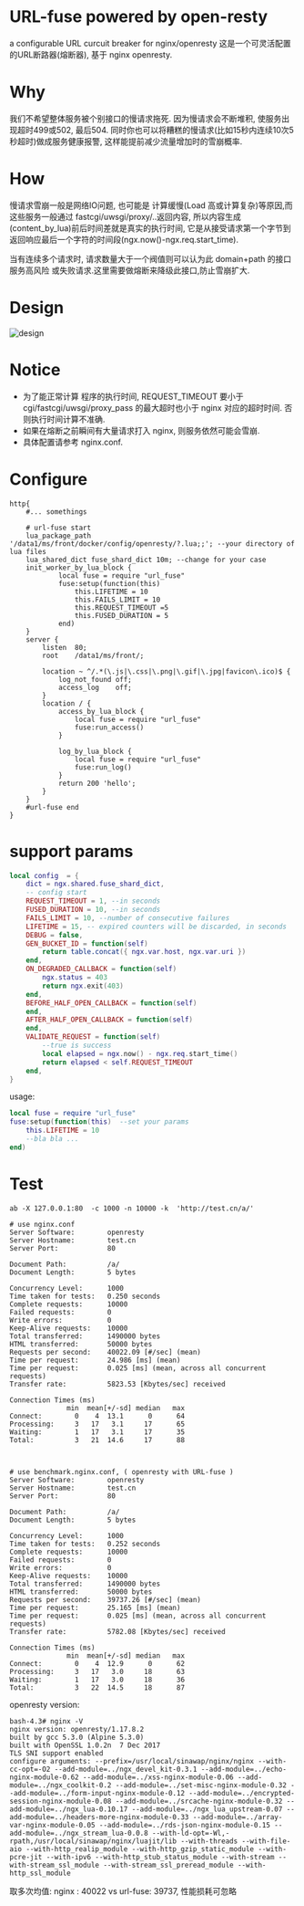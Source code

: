 # URL-fuse powered by open-resty
a configurable URL curcuit breaker for nginx/openresty 
这是一个可灵活配置的URL断路器(熔断器), 基于 nginx openresty.

# Why
我们不希望整体服务被个别接口的慢请求拖死. 因为慢请求会不断堆积, 使服务出现超时499或502, 最后504. 
同时你也可以将糟糕的慢请求(比如15秒内连续10次5秒超时)做成服务健康报警, 这样能提前减少流量增加时的雪崩概率.


# How
慢请求雪崩一般是网络IO问题, 也可能是 计算缓慢(Load 高或计算复杂)等原因,而这些服务一般通过 fastcgi/uwsgi/proxy/..返回内容, 所以内容生成(content_by_lua)前后时间差就是真实的执行时间,  它是从接受请求第一个字节到返回响应最后一个字符的时间段(ngx.now()-ngx.req.start_time). 

当有连续多个请求时, 请求数量大于一个阀值则可以认为此 domain+path 的接口服务高风险 或失败请求.这里需要做熔断来降级此接口,防止雪崩扩大.

# Design
![design](./design.png '设计')

# Notice
 - 为了能正常计算 程序的执行时间, REQUEST_TIMEOUT 要小于cgi/fastcgi/uwsgi/proxy_pass 的最大超时也小于 nginx 对应的超时时间. 否则执行时间计算不准确.
 - 如果在熔断之前瞬间有大量请求打入 nginx, 则服务依然可能会雪崩.
 - 具体配置请参考 nginx.conf.
 
# Configure
```nginx
http{
    #... somethings 
    
    # url-fuse start
	lua_package_path '/data1/ms/front/docker/config/openresty/?.lua;;'; --your directory of lua files
	lua_shared_dict fuse_shard_dict 10m; --change for your case
	init_worker_by_lua_block {
			local fuse = require "url_fuse"
			fuse:setup(function(this)  
				this.LIFETIME = 10
				this.FAILS_LIMIT = 10
				this.REQUEST_TIMEOUT =5
				this.FUSED_DURATION = 5
			end)
	}
	server {
		listen  80;
		root    /data1/ms/front/;

		location ~ ^/.*(\.js|\.css|\.png|\.gif|\.jpg|favicon\.ico)$ {
			log_not_found off;
			access_log    off;
		}
		location / {
			access_by_lua_block {
				local fuse = require "url_fuse"
				fuse:run_access()
			}

			log_by_lua_block {
				local fuse = require "url_fuse"
				fuse:run_log()
			}
			return 200 'hello';
		}
	}
    #url-fuse end
}

```
# support params 
```lua
local config  = {
    dict = ngx.shared.fuse_shard_dict,
    -- config start
    REQUEST_TIMEOUT = 1, --in seconds
    FUSED_DURATION = 10, --in seconds
    FAILS_LIMIT = 10, --number of consecutive failures
    LIFETIME = 15, -- expired counters will be discarded, in seconds
    DEBUG = false,
    GEN_BUCKET_ID = function(self)
        return table.concat({ ngx.var.host, ngx.var.uri })
    end,
    ON_DEGRADED_CALLBACK = function(self)
        ngx.status = 403
        return ngx.exit(403)
    end,
    BEFORE_HALF_OPEN_CALLBACK = function(self)
    end,
    AFTER_HALF_OPEN_CALLBACK = function(self)
    end,
    VALIDATE_REQUEST = function(self)
        --true is success
        local elapsed = ngx.now() - ngx.req.start_time()
        return elapsed < self.REQUEST_TIMEOUT
    end,
}
```
usage:
```lua
local fuse = require "url_fuse"
fuse:setup(function(this)  --set your params
    this.LIFETIME = 10
    --bla bla ...
end)
```

# Test
```shell script
ab -X 127.0.0.1:80  -c 1000 -n 10000 -k  'http://test.cn/a/'
```

```shell script
# use nginx.conf 
Server Software:        openresty
Server Hostname:        test.cn
Server Port:            80

Document Path:          /a/
Document Length:        5 bytes

Concurrency Level:      1000
Time taken for tests:   0.250 seconds
Complete requests:      10000
Failed requests:        0
Write errors:           0
Keep-Alive requests:    10000
Total transferred:      1490000 bytes
HTML transferred:       50000 bytes
Requests per second:    40022.09 [#/sec] (mean)
Time per request:       24.986 [ms] (mean)
Time per request:       0.025 [ms] (mean, across all concurrent requests)
Transfer rate:          5823.53 [Kbytes/sec] received

Connection Times (ms)
              min  mean[+/-sd] median   max
Connect:        0    4  13.1      0      64
Processing:     3   17   3.1     17      65
Waiting:        1   17   3.1     17      35
Total:          3   21  14.6     17      88



# use benchmark.nginx.conf, ( openresty with URL-fuse ) 
Server Software:        openresty
Server Hostname:        test.cn
Server Port:            80

Document Path:          /a/
Document Length:        5 bytes

Concurrency Level:      1000
Time taken for tests:   0.252 seconds
Complete requests:      10000
Failed requests:        0
Write errors:           0
Keep-Alive requests:    10000
Total transferred:      1490000 bytes
HTML transferred:       50000 bytes
Requests per second:    39737.26 [#/sec] (mean)
Time per request:       25.165 [ms] (mean)
Time per request:       0.025 [ms] (mean, across all concurrent requests)
Transfer rate:          5782.08 [Kbytes/sec] received

Connection Times (ms)
              min  mean[+/-sd] median   max
Connect:        0    4  12.9      0      62
Processing:     3   17   3.0     18      63
Waiting:        1   17   3.0     18      36
Total:          3   22  14.5     18      87

```
openresty version:
```shell script
bash-4.3# nginx -V
nginx version: openresty/1.17.8.2
built by gcc 5.3.0 (Alpine 5.3.0) 
built with OpenSSL 1.0.2n  7 Dec 2017
TLS SNI support enabled
configure arguments: --prefix=/usr/local/sinawap/nginx/nginx --with-cc-opt=-O2 --add-module=../ngx_devel_kit-0.3.1 --add-module=../echo-nginx-module-0.62 --add-module=../xss-nginx-module-0.06 --add-module=../ngx_coolkit-0.2 --add-module=../set-misc-nginx-module-0.32 --add-module=../form-input-nginx-module-0.12 --add-module=../encrypted-session-nginx-module-0.08 --add-module=../srcache-nginx-module-0.32 --add-module=../ngx_lua-0.10.17 --add-module=../ngx_lua_upstream-0.07 --add-module=../headers-more-nginx-module-0.33 --add-module=../array-var-nginx-module-0.05 --add-module=../rds-json-nginx-module-0.15 --add-module=../ngx_stream_lua-0.0.8 --with-ld-opt=-Wl,-rpath,/usr/local/sinawap/nginx/luajit/lib --with-threads --with-file-aio --with-http_realip_module --with-http_gzip_static_module --with-pcre-jit --with-ipv6 --with-http_stub_status_module --with-stream --with-stream_ssl_module --with-stream_ssl_preread_module --with-http_ssl_module
```

取多次均值: nginx : 40022 vs url-fuse: 39737, 性能损耗可忽略


